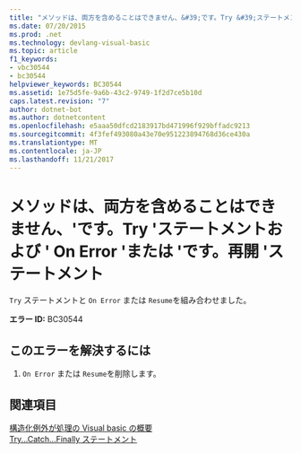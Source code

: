 ```yaml
---
title: "メソッドは、両方を含めることはできません、&#39;です。Try &#39;ステートメントおよび &#39; On Error &#39;または &#39;です。再開 &#39;ステートメント"
ms.date: 07/20/2015
ms.prod: .net
ms.technology: devlang-visual-basic
ms.topic: article
f1_keywords:
- vbc30544
- bc30544
helpviewer_keywords: BC30544
ms.assetid: 1e75d5fe-9a6b-43c2-9749-1f2d7ce5b10d
caps.latest.revision: "7"
author: dotnet-bot
ms.author: dotnetcontent
ms.openlocfilehash: e5aaa50dfcd2183917bd471996f929bffadc9213
ms.sourcegitcommit: 4f3fef493080a43e70e951223894768d36ce430a
ms.translationtype: MT
ms.contentlocale: ja-JP
ms.lasthandoff: 11/21/2017
---
```

# <a name="method-cannot-contain-both-a-39try39-statement-and-an-39on-error39-or-39resume39-statement"></a>メソッドは、両方を含めることはできません、&#39;です。Try &#39;ステートメントおよび &#39; On Error &#39;または &#39;です。再開 &#39;ステートメント
`Try` ステートメントと `On Error` または `Resume`を組み合わせました。  
  
 **エラー ID:** BC30544  
  
## <a name="to-correct-this-error"></a>このエラーを解決するには  
  
1.  `On Error` または `Resume`を削除します。  
  
## <a name="see-also"></a>関連項目  
 [構造化例外が処理の Visual basic の概要](http://msdn.microsoft.com/en-us/bb81af80-a735-4873-9711-6151a48e418a)  
 [Try...Catch...Finally ステートメント](../../visual-basic/language-reference/statements/try-catch-finally-statement.md)
